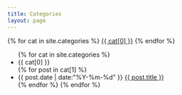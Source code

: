 ```yaml
---
title: Categories
layout: page
---
```


<div id='tag_cloud'>
{% for cat in site.categories %}
<a class="btn btn-github" href="#{{ cat[0] }}" title="{{ cat[0] }}" rel="{{ cat[1].size }}">{{ cat[0] }}</a>
{% endfor %}
</div>

<ul class="listing">
{% for cat in site.categories %}
  <li class="listing-seperator" id="{{ cat[0] }}">{{ cat[0] }}</li>
{% for post in cat[1] %}
  <li class="listing-item">
  <time datetime="{{ post.date | date:"%Y-%m-%d" }}">{{ post.date | date:"%Y-%m-%d" }}</time>
  <a href="{{ site.url }}{{ post.url }}" title="{{ post.title }}">{{ post.title }}</a>
  </li>
{% endfor %}
{% endfor %}
</ul>
